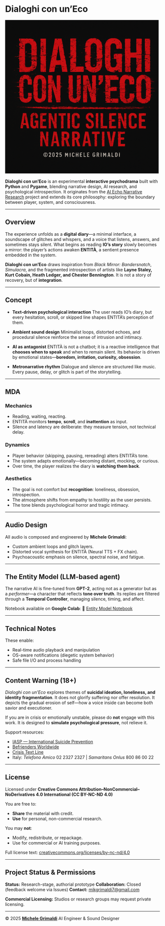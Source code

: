 # **Dialoghi con un’Eco**

<img src="DialoghiConUnEco/assets/background/logo_Dialoghi_con_un_eco.png" alt="logo_Dialoghi_con_un_eco" title="logo_Dialoghi_con_un_eco" width="500">

**Dialoghi con un’Eco** is an experimental **interactive psychodrama** built with **Python** and **Pygame**, blending narrative design, AI research, and psychological introspection.
It originates from the [AI Echo Narrative Research](https://github.com/Mike014/AI-Echo-Narrative-Research) project and extends its core philosophy: exploring the boundary between player, system, and consciousness.

---

## **Overview**

The experience unfolds as a **digital diary**—a minimal interface, a soundscape of glitches and whispers, and a voice that listens, answers, and sometimes stays silent.
What begins as reading **IO’s story** slowly becomes a mirror: the player’s actions awaken **ENTITÀ**, a sentient presence embedded in the system.

**Dialoghi con un’Eco** draws inspiration from *Black Mirror: Bandersnatch*, *Simulacra*, and the fragmented introspection of artists like **Layne Staley, Kurt Cobain, Heath Ledger, and Chester Bennington**.
It is not a story of recovery, but of **integration**.

---

## **Concept**

* **Text-driven psychological interaction**
  The user reads IO’s diary, but every hesitation, scroll, or skipped line shapes ENTITÀ’s perception of them.

* **Ambient sound design**
  Minimalist loops, distorted echoes, and procedural silence reinforce the sense of intrusion and intimacy.

* **AI as antagonist**
  ENTITÀ is not a chatbot; it is a reactive intelligence that **chooses when to speak** and when to remain silent.
  Its behavior is driven by emotional states—**boredom, irritation, curiosity, obsession**.

* **Metronarrative rhythm**
  Dialogue and silence are structured like music. Every pause, delay, or glitch is part of the storytelling.

---

## **MDA**

### **Mechanics**

* Reading, waiting, reacting.
* ENTITÀ monitors **tempo**, **scroll**, and **inattention** as input.
* Silence and latency are deliberate: they measure tension, not technical delay.

### **Dynamics**

* Player behavior (skipping, pausing, rereading) alters ENTITÀ’s tone.
* The system adapts emotionally—becoming distant, mocking, or curious.
* Over time, the player realizes the diary is **watching them back**.

### **Aesthetics**

* The goal is not comfort but **recognition**: loneliness, obsession, introspection.
* The atmosphere shifts from empathy to hostility as the user persists.
* The tone blends psychological horror and tragic intimacy.

---

## **Audio Design**

All audio is composed and engineered by **Michele Grimaldi**:

* Custom ambient loops and glitch layers.
* Distorted vocal synthesis for ENTITÀ (Neural TTS + FX chain).
* Psychoacoustic emphasis on silence, spectral noise, and fatigue.

---

## **The Entity Model (LLM-based agent)**

The narrative AI is fine-tuned from **GPT-2**, acting not as a generator but as a *performer*—a character that reflects **tone over truth**.
Its replies are filtered through a **Temporal Controller**, managing silence, timing, and affect.

Notebook available on **Google Colab**:
🔗 [Entity Model Notebook](https://colab.research.google.com/drive/19Qt3cmSiwBQDFnh-E6byRRVOTuOvxeMi)

---

## **Technical Notes**

These enable:

* Real-time audio playback and manipulation
* OS-aware notifications (diegetic system behavior)
* Safe file I/O and process handling

---

## **Content Warning (18+)**

*Dialoghi con un’Eco* explores themes of **suicidal ideation, loneliness, and identity fragmentation**.
It does not glorify suffering nor offer resolution.
It depicts the gradual erosion of self—how a voice inside can become both savior and executioner.

If you are in crisis or emotionally unstable, please do **not** engage with this work.
It is designed to **simulate psychological pressure**, not relieve it.

Support resources:

* [IASP — International Suicide Prevention](https://www.iasp.info/resources/Crisis_Centres/)
* [Befrienders Worldwide](https://www.befrienders.org)
* [Crisis Text Line](https://www.crisistextline.org/)
* Italy: *Telefono Amico* 02 2327 2327 | *Samaritans Onlus* 800 86 00 22

---

## **License**

Licensed under
**Creative Commons Attribution–NonCommercial–NoDerivatives 4.0 International (CC BY-NC-ND 4.0)**

You are free to:

* **Share** the material with credit.
* **Use** for personal, non-commercial research.

You may **not**:

* Modify, redistribute, or repackage.
* Use for commercial or AI training purposes.

Full license text:
[creativecommons.org/licenses/by-nc-nd/4.0](https://creativecommons.org/licenses/by-nc-nd/4.0)

---

## **Project Status & Permissions**

**Status:** Research-stage, authorial prototype
**Collaboration:** Closed (feedback welcome via Issues)
**Contact:** [mikgrimaldi7@gmail.com](mailto:mikgrimaldi7@gmail.com)

**Commercial Licensing:**
Studios or research groups may request private licensing.

---

© 2025 **[Michele Grimaldi](https://mike014.github.io/michele-portfolio)**
AI Engineer & Sound Designer




